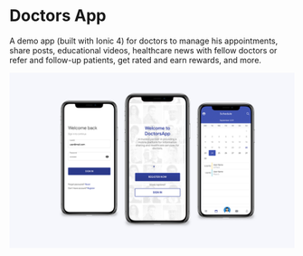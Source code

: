 # Doctors App
A demo app (built with Ionic 4) for doctors to manage his appointments, share posts, educational videos, healthcare news with fellow doctors or refer and follow-up patients, get rated and earn rewards, and more.

![ScreenShot](/screen.png?raw=true "")
